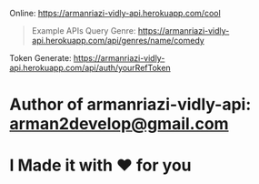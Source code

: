 Online:
https://armanriazi-vidly-api.herokuapp.com/cool

> Example APIs
Query Genre: https://armanriazi-vidly-api.herokuapp.com/api/genres/name/comedy

Token Generate: https://armanriazi-vidly-api.herokuapp.com/api/auth/yourRefToken

# Author of armanriazi-vidly-api: arman2develop@gmail.com

# I Made it with ❤️ for you
